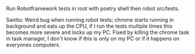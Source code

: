 Run Robotframework tests in root with poetry shell then robot src/tests.

Santtu: Weird bug when running robot tests; chrome starts running in background and eats up the CPU,
if I run the tests multiple times this becomes more severe and locks up my PC. Fixed by killing the chrome task in task manager,
I don't know if this is only on my PC or if it happens on everyones computers.

